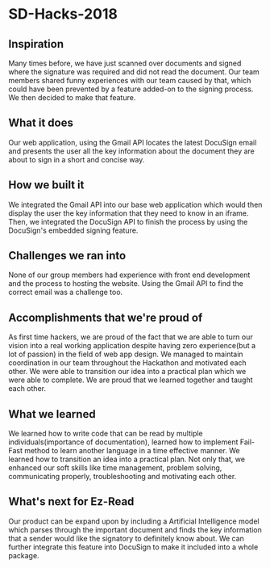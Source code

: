 # SD-Hacks-2018
## Inspiration
Many times before, we have just scanned over documents and signed where the signature was required and did not read the document. Our team members shared funny experiences with our team caused by that, which could have been prevented by a feature added-on to the signing process. We then decided to make that feature.
## What it does
Our web application, using the Gmail API locates the latest DocuSign email and presents the user all the key information about the document they are about to sign in a short and concise way.
## How we built it
We integrated the Gmail API into our base web application which would then display the user the key information that they need to know in an iframe. Then, we integrated the DocuSign API to finish the process by using the DocuSign's embedded signing feature.
## Challenges we ran into
None of our group members had experience with front end development and the process to hosting the website. Using the Gmail API to find the correct email was a challenge too.
## Accomplishments that we're proud of
As first time hackers, we are proud of the fact that we are able to turn our vision into a real working application despite having zero experience(but a lot of passion) in the field of web app design. We managed to maintain coordination in our team throughout the Hackathon and motivated each other. We were able to transition our idea into a practical plan which we were able to complete. We are proud that we learned together and taught each other.
## What we learned
We learned how to write code that can be read by multiple individuals(importance of documentation), learned how to implement Fail-Fast method to learn another language in a time effective manner. We learned how to transition an idea into a practical plan. Not only that, we enhanced our soft skills like time management, problem solving, communicating properly, troubleshooting and motivating each other.
## What's next for Ez-Read
Our product can be expand upon by including a Artificial Intelligence model which parses through the important document and finds the key information that a sender would like the signatory to definitely know about. We can further integrate this feature into DocuSign to make it included into a whole package.

